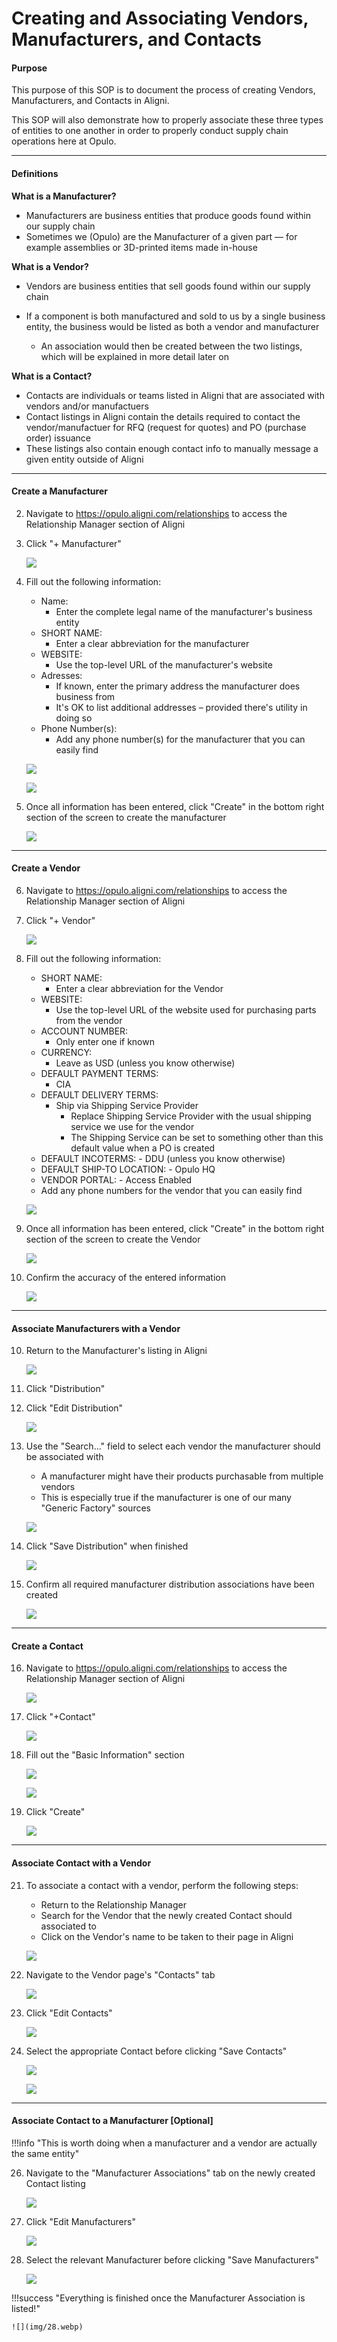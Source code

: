 # Creating and Associating Vendors, Manufacturers, and Contacts

#### Purpose

This purpose of this SOP is to document the process of creating Vendors, Manufacturers, and Contacts in Aligni. 

This SOP will also demonstrate how to properly associate these three types of entities to one another in order to properly conduct supply chain operations here at Opulo.

-----

#### Definitions

**What is a Manufacturer?**

* Manufacturers are business entities that produce goods found within our supply chain
* Sometimes we (Opulo) are the Manufacturer of a given part — for example assemblies or 3D-printed items made in-house

**What is a Vendor?**

* Vendors are business entities that sell goods found within our supply chain
* If a component is both manufactured and sold to us by a single business entity, the business would be listed as both a vendor and manufacturer

    * An association would then be created between the two listings, which will be explained in more detail later on

**What is a Contact?**

* Contacts are individuals or teams listed in Aligni that are associated with vendors and/or manufactuers
* Contact listings in Aligni contain the details required to contact the vendor/manufactuer for RFQ (request for quotes) and PO (purchase order) issuance
* These listings also contain enough contact info to manually message a given entity outside of Aligni

-----

#### Create a Manufacturer

2. Navigate to <https://opulo.aligni.com/relationships> to access the Relationship Manager section of Aligni

2. Click "+ Manufacturer"

    ![](img/01.webp)

1. Fill out the following information:

     - Name:
         - Enter the complete legal name of the manufacturer's business entity
     - SHORT NAME:
         - Enter a clear abbreviation for the manufacturer
     - WEBSITE:
         - Use the top-level URL of the manufacturer's website
     - Adresses:
         - If known, enter the primary address the manufacturer does business from
         - It's OK to list additional addresses – provided there's utility in doing so
     - Phone Number(s):
         - Add any phone number(s) for the manufacturer that you can easily find

    ![](img/02.webp)

    ![](img/03.webp)

2. Once all information has been entered, click "Create" in the bottom right section of the screen to create the manufacturer

    ![](img/04.webp)

-----

#### Create a Vendor

6. Navigate to <https://opulo.aligni.com/relationships> to access the Relationship Manager section of Aligni

6. Click "+ Vendor"

      ![](img/05.webp)

1. Fill out the following information:

     - SHORT NAME:
         - Enter a clear abbreviation for the Vendor
     - WEBSITE:
         - Use the top-level URL of the website used for purchasing parts from the vendor
     - ACCOUNT NUMBER:
         - Only enter one if known
     - CURRENCY:
         - Leave as USD (unless you know otherwise)
     - DEFAULT PAYMENT TERMS:
         - CIA
     - DEFAULT DELIVERY TERMS:
         - Ship via Shipping Service Provider
             - Replace Shipping Service Provider with the usual shipping service we use for the vendor
             - The Shipping Service can be set to something other than this default value when a PO is created
     - DEFAULT INCOTERMS:
           - DDU (unless you know otherwise)
     - DEFAULT SHIP-TO LOCATION:
           - Opulo HQ
     - VENDOR PORTAL:
           - Access Enabled
     - Add any phone numbers for the vendor that you can easily find

    ![](img/06.webp)

2. Once all information has been entered, click "Create" in the bottom right section of the screen to create the Vendor

    ![](img/07.webp)

1. Confirm the accuracy of the entered information

    ![](img/08.webp)

------

#### Associate Manufacturers with a Vendor

10. Return to the Manufacturer's listing in Aligni

    ![](img/09.webp)

1.  Click "Distribution"

    [](img/10.webp)

1.  Click "Edit Distribution"

    ![](img/11.webp)

1. Use the "Search..." field to select each vendor the manufacturer should be associated with
     - A manufacturer might have their products purchasable from multiple vendors
     - This is especially true if the manufacturer is one of our many "Generic Factory" sources

    ![](img/12.webp)

1.  Click "Save Distribution" when finished

    ![](img/13.webp)

1.  Confirm all required manufacturer distribution associations have been created

    ![](img/14.webp)

-----

#### Create a Contact

16. Navigate to <https://opulo.aligni.com/relationships> to access the Relationship Manager section of Aligni

    ![](img/15.webp)

1.  Click "+Contact"

    ![](img/16.webp)

1.  Fill out the "Basic Information" section

    ![](img/17.webp)

    ![](img/18.webp)

1.  Click "Create"

    ![](img/19.webp)

-----

#### Associate Contact with a Vendor

21. To associate a contact with a vendor, perform the following steps:

    - Return to the Relationship Manager
    - Search for the Vendor that the newly created Contact should associated to
    - Click on the Vendor's name to be taken to their page in Aligni

    ![](img/20.webp)

1.  Navigate to the Vendor page's "Contacts" tab

    ![](img/21.webp)

1.  Click "Edit Contacts"

    ![](img/22.webp)

1.  Select the appropriate Contact before clicking "Save Contacts"

    ![](img/23.webp)

    ![](img/24.webp)

------

#### Associate Contact to a Manufacturer [Optional]

!!!info "This is worth doing when a manufacturer and a vendor are actually the same entity"

26. Navigate to the "Manufacturer Associations" tab on the newly created Contact listing

    ![](img/25.webp)

1.  Click "Edit Manufacturers"

    ![](img/26.webp)

1.  Select the relevant Manufacturer before clicking "Save Manufacturers"

    ![](img/27.webp)

!!!success "Everything is finished once the Manufacturer Association is listed!"

    ![](img/28.webp)
